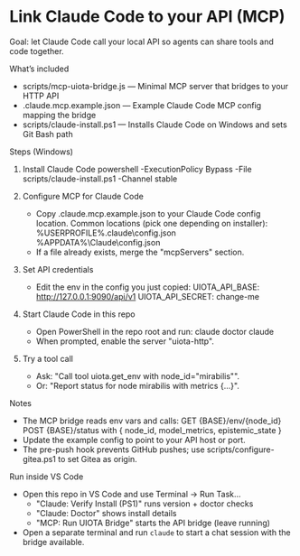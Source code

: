 Link Claude Code to your API (MCP)
=================================

Goal: let Claude Code call your local API so agents can share tools and code together.

What’s included
- scripts/mcp-uiota-bridge.js — Minimal MCP server that bridges to your HTTP API
- .claude.mcp.example.json — Example Claude Code MCP config mapping the bridge
- scripts/claude-install.ps1 — Installs Claude Code on Windows and sets Git Bash path

Steps (Windows)
1) Install Claude Code
   powershell -ExecutionPolicy Bypass -File scripts/claude-install.ps1 -Channel stable

2) Configure MCP for Claude Code
   - Copy .claude.mcp.example.json to your Claude Code config location.
     Common locations (pick one depending on installer):
       %USERPROFILE%\.claude\config.json
       %APPDATA%\Claude\config.json
   - If a file already exists, merge the "mcpServers" section.

3) Set API credentials
   - Edit the env in the config you just copied:
       UIOTA_API_BASE: http://127.0.0.1:9090/api/v1
       UIOTA_API_SECRET: change-me

4) Start Claude Code in this repo
   - Open PowerShell in the repo root and run:
       claude doctor
       claude
   - When prompted, enable the server "uiota-http".

5) Try a tool call
   - Ask: "Call tool uiota.get_env with node_id=\"mirabilis\"".
   - Or: "Report status for node mirabilis with metrics {...}".

Notes
- The MCP bridge reads env vars and calls:
  GET  {BASE}/env/{node_id}
  POST {BASE}/status  with { node_id, model_metrics, epistemic_state }
- Update the example config to point to your API host or port.
- The pre-push hook prevents GitHub pushes; use scripts/configure-gitea.ps1 to set Gitea as origin.

Run inside VS Code
- Open this repo in VS Code and use Terminal → Run Task…
  - "Claude: Verify Install (PS1)" runs version + doctor checks
  - "Claude: Doctor" shows install details
  - "MCP: Run UIOTA Bridge" starts the API bridge (leave running)
- Open a separate terminal and run `claude` to start a chat session with the bridge available.
